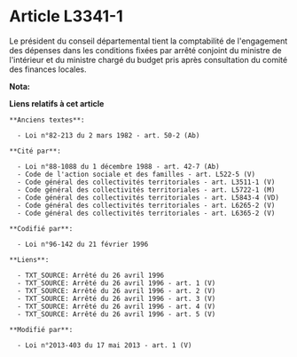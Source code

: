 # Article L3341-1

Le président du conseil départemental  tient la comptabilité de l'engagement des dépenses dans les conditions fixées par
arrêté conjoint du ministre de l'intérieur et du ministre chargé du budget pris après consultation du comité des finances
locales.

**Nota:**



**Liens relatifs à cet article**

	**Anciens textes**:

	  - Loi n°82-213 du 2 mars 1982 - art. 50-2 (Ab)

	**Cité par**:

	  - Loi n°88-1088 du 1 décembre 1988 - art. 42-7 (Ab)
	  - Code de l'action sociale et des familles - art. L522-5 (V)
	  - Code général des collectivités territoriales - art. L3511-1 (V)
	  - Code général des collectivités territoriales - art. L5722-1 (M)
	  - Code général des collectivités territoriales - art. L5843-4 (VD)
	  - Code général des collectivités territoriales - art. L6265-2 (V)
	  - Code général des collectivités territoriales - art. L6365-2 (V)

	**Codifié par**:

	  - Loi n°96-142 du 21 février 1996

	**Liens**:

	  - TXT_SOURCE: Arrêté du 26 avril 1996
	  - TXT_SOURCE: Arrêté du 26 avril 1996 - art. 1 (V)
	  - TXT_SOURCE: Arrêté du 26 avril 1996 - art. 2 (V)
	  - TXT_SOURCE: Arrêté du 26 avril 1996 - art. 3 (V)
	  - TXT_SOURCE: Arrêté du 26 avril 1996 - art. 4 (V)
	  - TXT_SOURCE: Arrêté du 26 avril 1996 - art. 5 (V)

	**Modifié par**:

	  - Loi n°2013-403 du 17 mai 2013 - art. 1 (V)
